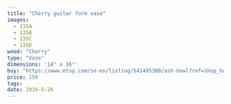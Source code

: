 ```yaml
---
title: "Cherry guitar form vase"
images:
  - 135A
  - 135B
  - 135C
  - 135D
wood: "Cherry"
type: "Vase"
dimensions: '14" x 16"'
buy: "https://www.etsy.com/se-en/listing/541495308/ash-bowl?ref=shop_home_active_5"
price: 150
tags:
date: 2016-5-26
---
```


